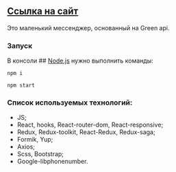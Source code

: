 ## [Ссылка на сайт](https://illustrious-beignet-431c90.netlify.app)

Это маленький мессенджер, основанный на Green api.

### Запуск

В консоли ## [Node.js](https://nodejs.org/en) нужно выполнить команды:

`npm i`

`npm start`

### Список используемых технологий:
- JS;
- React, hooks, React-router-dom, React-responsive;
- Redux, Redux-toolkit, React-Redux, Redux-saga;
- Formik, Yup;
- Axios;
- Scss, Bootstrap;
- Google-libphonenumber.
